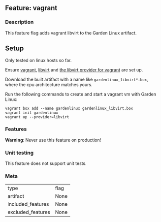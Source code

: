## Feature: vagrant
### Description
<website-feature>
This feature flag adds vagrant libvirt to the Garden Linux artifact.
</website-feature>

## Setup

Only tested on linux hosts so far.

Ensure [vagrant](https://developer.hashicorp.com/vagrant/downloads?product_intent=vagrant), [libvirt](https://libvirt.org) and [the libvirt provider for vagrant](https://github.com/vagrant-libvirt/vagrant-libvirt) are set up.

Download the built artifact with a name like `gardenlinux_libvirt*.box`, where the cpu architecture matches yours.

Run the following commands to create and start a vagrant vm with Garden Linux:

```
vagrant box add --name gardenlinux gardenlinux_libvirt.box
vagrant init gardenlinux
vagrant up --provider=libvirt
```

### Features
**Warning**: Never use this feature on production!

### Unit testing
This feature does not support unit tests.

### Meta
|||
|---|---|
|type|flag|
|artifact|None|
|included_features|None|
|excluded_features|None|
